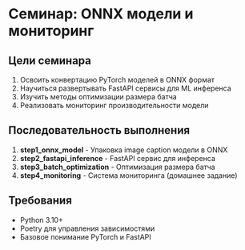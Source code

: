 # Семинар: ONNX модели и мониторинг

## Цели семинара

1. Освоить конвертацию PyTorch моделей в ONNX формат
2. Научиться развертывать FastAPI сервисы для ML инференса
3. Изучить методы оптимизации размера батча
4. Реализовать мониторинг производительности модели

## Последовательность выполнения

1. **step1_onnx_model** - Упаковка image caption модели в ONNX
2. **step2_fastapi_inference** - FastAPI сервис для инференса
3. **step3_batch_optimization** - Оптимизация размера батча
4. **step4_monitoring** - Система мониторинга (домашнее задание)

## Требования

- Python 3.10+
- Poetry для управления зависимостями
- Базовое понимание PyTorch и FastAPI
